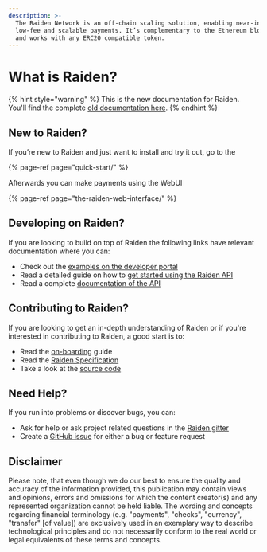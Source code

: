 ```yaml
---
description: >-
  The Raiden Network is an off-chain scaling solution, enabling near-instant,
  low-fee and scalable payments. It’s complementary to the Ethereum blockchain
  and works with any ERC20 compatible token.
---
```


# What is Raiden?

{% hint style="warning" %}
This is the new documentation for Raiden. You'll find the complete [old documentation here](https://raiden-network.readthedocs.io/en/stable/index.html#).
{% endhint %}

## New to Raiden?

If you’re new to Raiden and just want to install and try it out, go to the

{% page-ref page="quick-start/" %}

Afterwards you can make payments using the WebUI

{% page-ref page="the-raiden-web-interface/" %}

## Developing on Raiden?

If you are looking to build on top of Raiden the following links have relevant documentation where you can:

* Check out the [examples on the developer portal](https://developer.raiden.network/#Examples)
* Read a detailed guide on how to [get started using the Raiden API](https://raiden-network.readthedocs.io/en/stable/api_walkthrough.html)
* Read a complete [documentation of the API](https://raiden-network.readthedocs.io/en/stable/rest_api.html)

## Contributing to Raiden?

If you are looking to get an in-depth understanding of Raiden or if you're interested in contributing to Raiden, a good start is to:

* Read the [on-boarding](https://raiden-network.readthedocs.io/en/stable/onboarding.html) guide
* Read the [Raiden Specification](https://raiden-network-specification.readthedocs.io/en/latest/index.html)
* Take a look at the [source code](https://github.com/raiden-network/raiden)

## Need Help?

If you run into problems or discover bugs, you can:

* Ask for help or ask project related questions in the [Raiden gitter](https://gitter.im/raiden-network/raiden)
* Create a [GitHub issue](https://github.com/raiden-network/raiden/issues/new/choose) for either a bug or feature request

## Disclaimer

Please note, that even though we do our best to ensure the quality and accuracy of the information provided, this publication may contain views and opinions, errors and omissions for which the content creator\(s\) and any represented organization cannot be held liable. The wording and concepts regarding financial terminology \(e.g. "payments", "checks", "currency", "transfer" \[of value\]\) are exclusively used in an exemplary way to describe technological principles and do not necessarily conform to the real world or legal equivalents of these terms and concepts.

